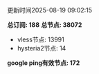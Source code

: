 更新时间2025-08-19 09:02:15

**总订阅: 188**
**总节点: 38072**
- vless节点: 13991
- hysteria2节点: 14

**google ping有效节点: 172**
